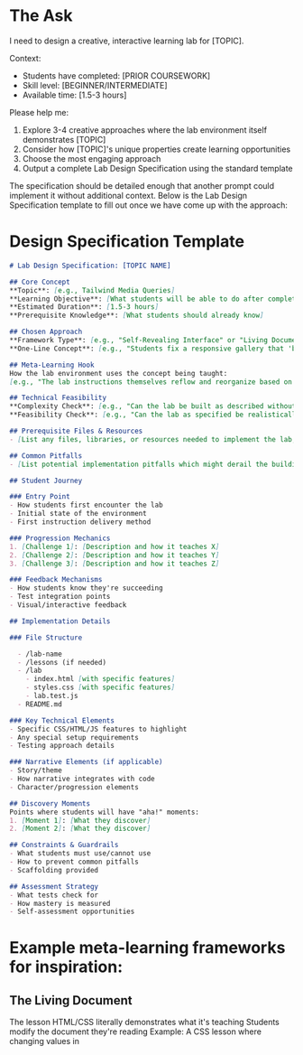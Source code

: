 # The Ask

I need to design a creative, interactive learning lab for [TOPIC].

Context:
- Students have completed: [PRIOR COURSEWORK]
- Skill level: [BEGINNER/INTERMEDIATE]
- Available time: [1.5-3 hours]

Please help me:
1. Explore 3-4 creative approaches where the lab environment itself demonstrates [TOPIC]
2. Consider how [TOPIC]'s unique properties create learning opportunities
3. Choose the most engaging approach
4. Output a complete Lab Design Specification using the standard template

The specification should be detailed enough that another prompt could implement it without additional context. Below is the Lab Design Specification template to fill out once we have come up with the approach:

# Design Specification Template
```markdown
# Lab Design Specification: [TOPIC NAME]

## Core Concept
**Topic**: [e.g., Tailwind Media Queries]
**Learning Objective**: [What students will be able to do after completion]
**Estimated Duration**: [1.5-3 hours]
**Prerequisite Knowledge**: [What students should already know]

## Chosen Approach
**Framework Type**: [e.g., "Self-Revealing Interface" or "Living Document"]
**One-Line Concept**: [e.g., "Students fix a responsive gallery that 'breaks' at different screen sizes"]

## Meta-Learning Hook
How the lab environment uses the concept being taught:
[e.g., "The lab instructions themselves reflow and reorganize based on viewport width, demonstrating media query breakpoints in real-time"]

## Technical Feasibility
**Complexity Check**: [e.g., "Can the lab be built as described without requiring advanced tools or frameworks?"]
**Feasibility Check**: [e.g., "Can the lab as specified be realistically implemented within 4 days of advanced engineer time?"]

## Prerequisite Files & Resources
- [List any files, libraries, or resources needed to implement the lab, e.g. assets, libraries, CDNs]

## Common Pitfalls
- [List potential implementation pitfalls which might derail the building of the lab. e.g.: Attempting to make the lab too complex, using advanced features that are not supported in the target environment, etc.]

## Student Journey

### Entry Point
- How students first encounter the lab
- Initial state of the environment
- First instruction delivery method

### Progression Mechanics
1. [Challenge 1]: [Description and how it teaches X]
2. [Challenge 2]: [Description and how it teaches Y]
3. [Challenge 3]: [Description and how it teaches Z]

### Feedback Mechanisms
- How students know they're succeeding
- Test integration points
- Visual/interactive feedback

## Implementation Details

### File Structure

  - /lab-name
  - /lessons (if needed)
  - /lab
    - index.html [with specific features]
    - styles.css [with specific features]
    - lab.test.js
  - README.md

### Key Technical Elements
- Specific CSS/HTML/JS features to highlight
- Any special setup requirements
- Testing approach details

### Narrative Elements (if applicable)
- Story/theme
- How narrative integrates with code
- Character/progression elements

## Discovery Moments
Points where students will have "aha!" moments:
1. [Moment 1]: [What they discover]
2. [Moment 2]: [What they discover]

## Constraints & Guardrails
- What students must use/cannot use
- How to prevent common pitfalls
- Scaffolding provided

## Assessment Strategy
- What tests check for
- How mastery is measured
- Self-assessment opportunities
```

# Example meta-learning frameworks for inspiration:

## The Living Document

The lesson HTML/CSS literally demonstrates what it's teaching
Students modify the document they're reading
Example: A CSS lesson where changing values in <style> tags immediately affects the lesson's appearance
"Change the background-color in line 15 to see this box transform"

## The Recursive Lab

Students build tools that help them learn the next concept
JavaScript lab: "Build a simple test runner" → Use it for next lab
CSS lab: "Create a style guide component" → Reference it in future labs
They're simultaneously learning and building their own learning infrastructure

## The Investigative Approach

Hide clues/instructions in comments, data attributes, or console logs
Students must use DevTools to progress
Example: <!-- Your next task is hidden in the CSS file, look for the .secret-mission class -->
Teaches tooling alongside concepts

## The Self-Revealing Interface

Start with a "broken" or "locked" interface
As students complete challenges, new sections unlock/reveal
Could use CSS classes, JavaScript state, or even localStorage
The lab interface itself is part of what they're building

## The Choose-Your-Own-Adventure Lab

Different paths based on student choices/implementations
if (yourSolution.includes('flexbox')) { loadChallenge('flexbox-advanced') }
Adapts to what students are interested in or struggling with

## The Collaborative Canvas

Students contribute to a shared outcome
Each student's solution becomes part of a larger whole
Maybe they each style one component that gets aggregated
Reinforces that programming is collaborative

## The Time-Travel Debugger

Present broken future states
Students must "fix the timeline" by correcting earlier code
Shows cause and effect across files/time
Great for understanding cascade, inheritance, scope

## The Lab-Within-a-Lab

Students encounter and must fix bugs in the testing framework itself
Or improve the lab experience for "future students"
Very meta - debugging the debugger, testing the tests

## The Narrative Environment

Labs that tell a story through code
Comments and variable names carry plot
Example: CSS adventure where each selector "unlocks" story elements
Code becomes literature

## The Morphing Challenge

One file that transforms based on student progress
Start with HTML → Add CSS → It becomes interactive with JS
The same file evolves rather than moving between files
Shows the progressive enhancement philosophy literally

This completely reframes what a "lab" could be! Instead of just varying the amount of hand-holding, we can vary:

Medium of instruction (comments vs console vs visual vs interactive)
Narrative structure (linear vs branching vs emergent)
Relationship to environment (using vs building vs fixing vs exploring)
Social dimension (solo vs collaborative vs competitive)
Meta-level (learning vs learning-to-learn vs building-learning-tools)

